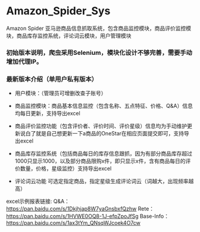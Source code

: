 # Amazon_Spider_Sys
Amazon Spider 亚马逊商品信息抓取系统，包含商品监控模块，商品评价监控模块，商品库存监控系统，评论词云模块，用户管理模块

### 初始版本说明，爬虫采用Selenium，模块化设计不够完善，需要手动增加代理IP。

### 最新版本介绍（单用户私有版本）
* 用户模块：（管理员可增删改查子账号）

* 商品监控模块：商品基本信息监控（包含名称、五点特征、价格、Q&A）信息均每日更新，支持导出excel

* 商品评价监控功能（包含评价者、评价时间、评价星级）信息均为手动维护更新说白了就是自己想更新一下a商品的OneStar在相应页面提交即可，支持导出excel

* 商品库存监控系统（包括商品每日的库存信息跟抓，因为有部分商品库存超过1000只显示1000，以及部分商品限购x件，即只显示x件，含有商品每日的评价数量，价格，星级监控）支持导出excel

* 评论词云功能 可选定指定商品，指定星级生成评论词云（词越大，出现频率越高）


excel示例报表链接:
Q&A：https://pan.baidu.com/s/1Dkjhjap8W7yaGnsbxfQzhw
Rete：https://pan.baidu.com/s/1HVWE0OQ8-1J-efpZpoJfSg
Base-Info：https://pan.baidu.com/s/1ax3tYm_QNsqWJcoek4O7cw
